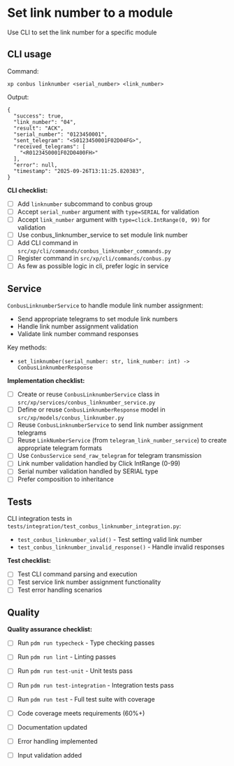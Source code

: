 # Set link number to a module

Use CLI to set the link number for a specific module

## CLI usage

Command:
```
xp conbus linknumber <serial_number> <link_number>
```

Output:
```
{
  "success": true,
  "link_number": "04",
  "result": "ACK",
  "serial_number": "0123450001",
  "sent_telegram": "<S0123450001F02D04FG>",
  "received_telegrams": [
    "<R0123450001F02D0400FH>"
  ],
  "error": null,
  "timestamp": "2025-09-26T13:11:25.820383",
}
```

**CLI checklist:**
- [ ] Add `linknumber` subcommand to conbus group
- [ ] Accept `serial_number` argument with `type=SERIAL` for validation
- [ ] Accept `link_number` argument with `type=click.IntRange(0, 99)` for validation
- [ ] Use conbus_linknumber_service to set module link number
- [ ] Add CLI command in `src/xp/cli/commands/conbus_linknumber_commands.py`
- [ ] Register command in `src/xp/cli/commands/conbus.py`
- [ ] As few as possible logic in cli, prefer logic in service

## Service

`ConbusLinknumberService` to handle module link number assignment:

- Send appropriate telegrams to set module link numbers
- Handle link number assignment validation
- Validate link number command responses

Key methods:
- `set_linknumber(serial_number: str, link_number: int) -> ConbusLinknumberResponse`

**Implementation checklist:**
- [ ] Create or reuse `ConbusLinknumberService` class in `src/xp/services/conbus_linknumber_service.py`
- [ ] Define or reuse `ConbusLinknumberResponse` model in `src/xp/models/conbus_linknumber.py`
- [ ] Reuse `ConbusLinknumberService` to send link number assignment telegrams
- [ ] Reuse `LinkNumberService` (from `telegram_link_number_service`) to create appropriate telegram formats
- [ ] Use `ConbusService` `send_raw_telegram` for telegram transmission
- [ ] Link number validation handled by Click IntRange (0-99)
- [ ] Serial number validation handled by SERIAL type
- [ ] Prefer composition to inheritance

## Tests

CLI integration tests in `tests/integration/test_conbus_linknumber_integration.py`:

- `test_conbus_linknumber_valid()` - Test setting valid link number
- `test_conbus_linknumber_invalid_response()` - Handle invalid responses

**Test checklist:**
- [ ] Test CLI command parsing and execution
- [ ] Test service link number assignment functionality
- [ ] Test error handling scenarios

## Quality

**Quality assurance checklist:**
- [ ] Run `pdm run typecheck` - Type checking passes
- [ ] Run `pdm run lint` - Linting passes
- [ ] Run `pdm run test-unit` - Unit tests pass
- [ ] Run `pdm run test-integration` - Integration tests pass
- [ ] Run `pdm run test` - Full test suite with coverage
- [ ] Code coverage meets requirements (60%+)
- [ ] Documentation updated
- [ ] Error handling implemented
- [ ] Input validation added

